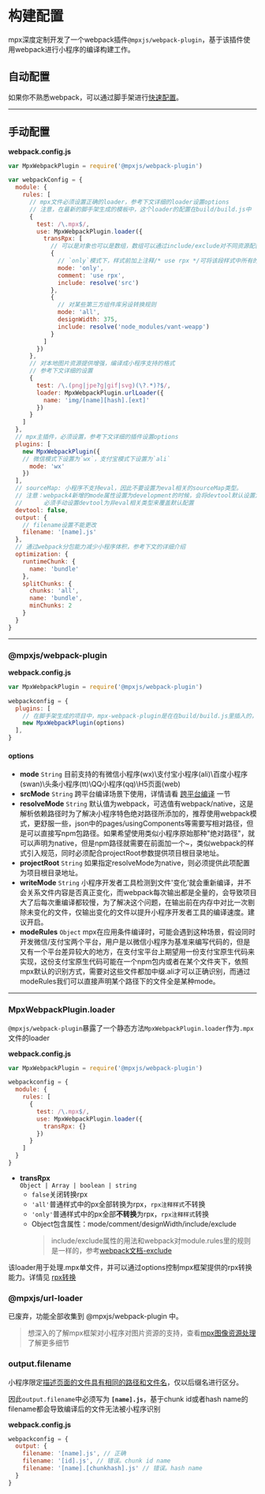 # 构建配置

mpx深度定制开发了一个webpack插件`@mpxjs/webpack-plugin`，基于该插件使用webpack进行小程序的编译构建工作。

## 自动配置
如果你不熟悉webpack，可以通过脚手架进行[快速配置](../start.md)。

----

## 手动配置

**webpack.config.js**
```js
var MpxWebpackPlugin = require('@mpxjs/webpack-plugin')

var webpackConfig = {
  module: {
    rules: [
      // mpx文件必须设置正确的loader，参考下文详细的loader设置options
      // 注意，在最新的脚手架生成的模板中，这个loader的配置在build/build.js中
      {
        test: /\.mpx$/,
        use: MpxWebpackPlugin.loader({
          transRpx: [
            // 可以是对象也可以是数组，数组可以通过include/exclude对不同资源配置不同的转换
            {
              // `only`模式下，样式前加上注释/* use rpx */可将该段样式中所有的px转换为rpx
              mode: 'only',
              comment: 'use rpx',
              include: resolve('src')
            },
            {
              // 对某些第三方组件库另设转换规则
              mode: 'all',
              designWidth: 375,
              include: resolve('node_modules/vant-weapp')
            }
          ]
        })
      },
      // 对本地图片资源提供增强，编译成小程序支持的格式 
      // 参考下文详细的设置
      {
        test: /\.(png|jpe?g|gif|svg)(\?.*)?$/,
        loader: MpxWebpackPlugin.urlLoader({
          name: 'img/[name][hash].[ext]'
        })
      }
    ]
  },
  // mpx主插件，必须设置，参考下文详细的插件设置options
  plugins: [
    new MpxWebpackPlugin({
    // 微信模式下设置为`wx`，支付宝模式下设置为`ali`
      mode: 'wx'
    })
  ],
  // sourceMap: 小程序不支持eval，因此不要设置为eval相关的sourceMap类型。
  // 注意：webpack4新增的mode属性设置为development的时候，会将devtool默认设置为eval，
  //      必须手动设置devtool为非eval相关类型来覆盖默认配置
  devtool: false,
  output: {
    // filename设置不能更改
    filename: '[name].js' 
  },
  // 通过webpack分包能力减少小程序体积，参考下文的详细介绍
  optimization: {
    runtimeChunk: {
      name: 'bundle'
    },
    splitChunks: {
      chunks: 'all',
      name: 'bundle',
      minChunks: 2
    }
  }
}
```
----
### @mpxjs/webpack-plugin

**webpack.config.js**
```js
var MpxWebpackPlugin = require('@mpxjs/webpack-plugin')

webpackconfig = {
  plugins: [
    // 在脚手架生成的项目中，mpx-webpack-plugin是在在build/build.js里插入的，但是配置项可以在build/mpx.plugin.conf.js中填写，有简单的注释说明
    new MpxWebpackPlugin(options)
  ],
}
```
#### options

- **mode** `String` 目前支持的有微信小程序(wx)\支付宝小程序(ali)\百度小程序(swan)\头条小程序(tt)\QQ小程序(qq)\H5页面(web)
- **srcMode** `String` 跨平台编译场景下使用，详情请看 [跨平台编译](../platform.md#跨平台编译) 一节
- **resolveMode** `String` 默认值为webpack，可选值有webpack/native，这是解析依赖路径时为了解决小程序特色绝对路径所添加的，推荐使用webpack模式，更舒服一些，json中的pages/usingComponents等需要写相对路径，但是可以直接写npm包路径。如果希望使用类似小程序原始那种"绝对路径"，就可以声明为native，但是npm路径就需要在前面加一个~，类似webpack的样式引入规范，同时必须配合projectRoot参数提供项目根目录地址。
- **projectRoot** `String` 如果指定resolveMode为native，则必须提供此项配置为项目根目录地址。
- **writeMode** `String` 小程序开发者工具检测到文件'变化'就会重新编译，并不会关系文件内容是否真正变化，而webpack每次输出都是全量的，会导致项目大了后每次重编译都较慢，为了解决这个问题，在输出前在内存中对比一次剔除未变化的文件，仅输出变化的文件以提升小程序开发者工具的编译速度。建议开启。
- **modeRules** `Object` mpx在应用条件编译时，可能会遇到这种场景，假设同时开发微信/支付宝两个平台，用户是以微信小程序为基准来编写代码的，但是又有一个平台差异较大的地方，在支付宝平台上期望用一份支付宝原生代码来实现，这份支付宝原生代码可能在一个npm包内或者在某个文件夹下，依照mpx默认的识别方式，需要对这些文件都加中缀.ali才可以正确识别，而通过modeRules我们可以直接声明某个路径下的文件全是某种mode。
----

### MpxWebpackPlugin.loader

`@mpxjs/webpack-plugin`暴露了一个静态方法`MpxWebpackPlugin.loader`作为`.mpx`文件的loader

**webpack.config.js**
```js
var MpxWebpackPlugin = require('@mpxjs/webpack-plugin')

webpackconfig = {
  module: {
    rules: [
      {
        test: /\.mpx$/,
        use: MpxWebpackPlugin.loader({
          transRpx: {}
        })
      }
    ]
  }
}
```

- **transRpx**  
  `Object | Array | boolean | string`
    - `false`关闭转换rpx
    - `'all'`普通样式中的px全部转换为rpx，`rpx注释样式`不转换
    - `'only'`普通样式中的px全部**不转换**为rpx，`rpx注释样式`转换
    - Object包含属性：mode/comment/designWidth/include/exclude
        > include/exclude属性的用法和webpack对module.rules里的规则是一样的，参考[webpack文档-exclude](https://webpack.js.org/configuration/module/#rule-exclude)

该loader用于处理.mpx单文件，并可以通过options控制mpx框架提供的rpx转换能力。详情见 [rpx转换](/single/style-enhance.md#rpx转换)

### @mpxjs/url-loader

已废弃，功能全部收集到 @mpxjs/webpack-plugin 中。

> 想深入的了解mpx框架对小程序对图片资源的支持，查看[mpx图像资源处理](/understanding/resource.md)了解更多细节

### output.filename

小程序限定[描述页面的文件具有相同的路径和文件名](https://developers.weixin.qq.com/miniprogram/dev/framework/structure.html)，仅以后缀名进行区分。

因此`output.filename`中必须写为 **`[name].js`**，基于chunk id或者hash name的filename都会导致编译后的文件无法被小程序识别

**webpack.config.js**
```js
webpackconfig = {
  output: {
    filename: '[name].js', // 正确 
    filename: '[id].js', // 错误。chunk id name
    filename: '[name].[chunkhash].js' // 错误。hash name
  }
}
```
